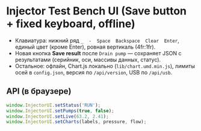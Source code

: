 # Injector Test Bench UI (Save button + fixed keyboard, offline)

- Клавиатура: нижний ряд `_  -  Space  Backspace  Clear  Enter`, единый цвет (кроме Enter), ровная вертикаль (4fr:1fr).
- Новая кнопка **Save result** после `Drain pump` — сохраняет JSON с результатами (серийник, оси, массивы данных, статус).
- Остальное: офлайн, Chart.js локально (`lib/chart.umd.min.js`), лимиты осей в `config.json`,
  версия по `/api/version`, USB по `/api/usb`.

## API (в браузере)
```js
window.InjectorUI.setStatus('RUN');
window.InjectorUI.setPumps(true, false);
window.InjectorUI.setLive(63.2, 2.41);
window.InjectorUI.setCharts(labels, pressure, flow);
```
